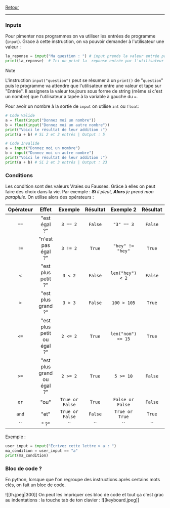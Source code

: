 [Retour](Summary)
___

### Inputs
Pour pimenter nos programmes on va utiliser les entrées de programme (`input`).
Grace à cette instruction, on va pouvoir demander à l'utilisateur une valeur :
```py
la_reponse = input("Ma question : ") # input prends la valeur entrée par l'utilisateur
print(la_reponse)  # Ici on print la  reponse entrée par l'utilisateur
```

> [!NOTE]
> L'instruction `input("question")` peut se résumer à un `print()` de "`question`" puis le programme va attendre que l'utilisateur entre une valeur et tape sur "Entrée". Il assignera la valeur toujours sous forme de string (même si c'est un nombre) que l'utilisateur a tapée à la variable à gauche du `=`.

Pour avoir un nombre à la sortie de `input` on utilise `int` ou `float`:
```py
# Code Valide
a = float(input("Donnez moi un nombre"))
b = float(input("Donnez moi un autre nombre"))
print("Voici le résultat de leur addition :")
print(a + b) # Si 2 et 3 entrés | Output : 5

# Code Invalide
a = input("Donnez moi un nombre")
b = input("Donnez moi un autre nombre")
print("Voici le résultat de leur addition :")
print(a + b) # Si 2 et 3 entrés | Output : 23
```


### Conditions
Les condition sont des valeurs Vraies ou Fausses.
Grâce à elles on peut faire des choix dans la vie. Par exemple : ***Si** il pleut, **Alors** je prend mon parapluie*.
On utilise alors des opérateurs :

| Opérateur | Effet | Exemple | Résultat | Exemple 2 | Résultat |
| :--: | :--: | :--: | :--: | :--: | :--: |
| `==` | "est égal ?" | `3 == 2` | `False` | `"3" == 3` | `False` |
| `!=` | "n'est pas égal ?" | `3 != 2` | `True` | `"hey" != "hey"` | `True` |
| `<` | "est plus petit ?" | `3 < 2` | `False` | `len("hey") < 2` | `False` |
| `>` | "est plus grand ?" | `3 > 3` | `False` | `100 > 105` | `True` |
| `<=` | "est plus petit ou égal ?" | `2 <= 2` | `True` | `len("nom") <= 15` | `True` |
| `>=` | "est plus grand ou égal ?" | `2 >= 2` | `True` | `5 >= 10` | `False` |
| `or` | "ou" | `True or False` | `True` | `False or False` | `False` |
| `and` | "et" | `True or False` | `False` | `True or True` | `True` |
| `` | " ?" | `` | `` | `` | `` |
Exemple :
```py
user_input = input("Ecrivez cette lettre > a : ")
ma_condition = user_input == "a"
print(ma_condition)
```


### Bloc de code ?

En python, lorsque que l'on regroupe des instructions après certains mots clés, on fait un bloc de code. 

![[th.jpeg|300]]
On peut les impriquer ces bloc de code et tout ça c'est grac au indentations : la touche tab de ton clavier : ![[keyboard.jpeg]]
